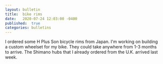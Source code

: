```yaml
---
layout:	bulletin
title:	bike rims
date:	2020-07-24 12:03:00 -0400
published:	true
categories: bulletins
---
```

I ordered some H Plus Son bicycle rims from Japan. I'm working on building a custom wheelset for my bike. They could take anywhere from 1-3 months to arrive. The Shimano hubs that I already ordered from the U.K. arrived last week.
